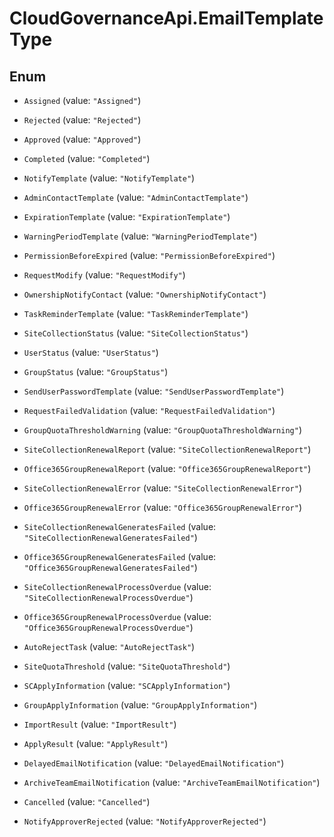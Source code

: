 # CloudGovernanceApi.EmailTemplateType

## Enum


* `Assigned` (value: `"Assigned"`)

* `Rejected` (value: `"Rejected"`)

* `Approved` (value: `"Approved"`)

* `Completed` (value: `"Completed"`)

* `NotifyTemplate` (value: `"NotifyTemplate"`)

* `AdminContactTemplate` (value: `"AdminContactTemplate"`)

* `ExpirationTemplate` (value: `"ExpirationTemplate"`)

* `WarningPeriodTemplate` (value: `"WarningPeriodTemplate"`)

* `PermissionBeforeExpired` (value: `"PermissionBeforeExpired"`)

* `RequestModify` (value: `"RequestModify"`)

* `OwnershipNotifyContact` (value: `"OwnershipNotifyContact"`)

* `TaskReminderTemplate` (value: `"TaskReminderTemplate"`)

* `SiteCollectionStatus` (value: `"SiteCollectionStatus"`)

* `UserStatus` (value: `"UserStatus"`)

* `GroupStatus` (value: `"GroupStatus"`)

* `SendUserPasswordTemplate` (value: `"SendUserPasswordTemplate"`)

* `RequestFailedValidation` (value: `"RequestFailedValidation"`)

* `GroupQuotaThresholdWarning` (value: `"GroupQuotaThresholdWarning"`)

* `SiteCollectionRenewalReport` (value: `"SiteCollectionRenewalReport"`)

* `Office365GroupRenewalReport` (value: `"Office365GroupRenewalReport"`)

* `SiteCollectionRenewalError` (value: `"SiteCollectionRenewalError"`)

* `Office365GroupRenewalError` (value: `"Office365GroupRenewalError"`)

* `SiteCollectionRenewalGeneratesFailed` (value: `"SiteCollectionRenewalGeneratesFailed"`)

* `Office365GroupRenewalGeneratesFailed` (value: `"Office365GroupRenewalGeneratesFailed"`)

* `SiteCollectionRenewalProcessOverdue` (value: `"SiteCollectionRenewalProcessOverdue"`)

* `Office365GroupRenewalProcessOverdue` (value: `"Office365GroupRenewalProcessOverdue"`)

* `AutoRejectTask` (value: `"AutoRejectTask"`)

* `SiteQuotaThreshold` (value: `"SiteQuotaThreshold"`)

* `SCApplyInformation` (value: `"SCApplyInformation"`)

* `GroupApplyInformation` (value: `"GroupApplyInformation"`)

* `ImportResult` (value: `"ImportResult"`)

* `ApplyResult` (value: `"ApplyResult"`)

* `DelayedEmailNotification` (value: `"DelayedEmailNotification"`)

* `ArchiveTeamEmailNotification` (value: `"ArchiveTeamEmailNotification"`)

* `Cancelled` (value: `"Cancelled"`)

* `NotifyApproverRejected` (value: `"NotifyApproverRejected"`)


